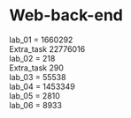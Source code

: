 # Web-back-end
   lab_01 =  1660292 <br>
   Extra_task 22776016 <br>
   lab_02 =  218 <br>
   Extra_task 290 <br>
   lab_03 = 55538 <br>
   lab_04 = 1453349 <br>
   lab_05 = 2810 <br>
   lab_06 = 8933
   
